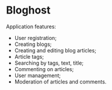 # Bloghost

Application features:

+ User registration; 
+ Creating blogs;
+ Creating and editing blog articles; 
+ Article tags;
+ Searching by tags, text, title; 
+ Commenting on articles; 
+ User management; 
+ Moderation of articles and comments.
